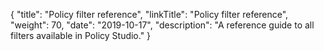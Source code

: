 {
    "title": "Policy filter reference",
    "linkTitle": "Policy filter reference",
    "weight": 70,
    "date": "2019-10-17",
    "description": "A reference guide to all filters available in Policy Studio."
}
